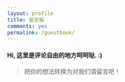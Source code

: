 ```yaml
---
layout: profile
title: 留言板
comments: yes
permalink: /guestbook/
---
```

#### Hi, 这里是评论自由的地方呵呵哒. :)

>把你的想法转换为对我们滴留言吧！


<img class="img-center" src="http://schoolpot.qiniudn.com/stepofdevil.gif
" alt="">